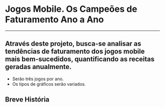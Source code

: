 # Jogos Mobile. Os Campeões de Faturamento Ano a Ano
---
 ## Através deste projeto, busca-se analisar as tendências de faturamento dos jogos mobile mais bem-sucedidos, quantificando as receitas geradas anualmente.
* Serão três jogos por ano.
* Os tipos de gráficos serão variados.
## Breve História 

